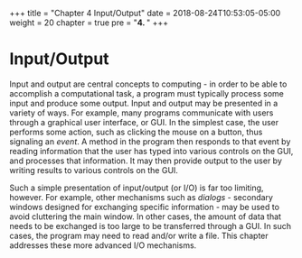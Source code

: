 +++
title = "Chapter 4 Input/Output"
date = 2018-08-24T10:53:05-05:00
weight = 20
chapter = true
pre = "<b>4. </b>"
+++

# Input/Output

Input and output are central concepts to computing - in order to be able
to accomplish a computational task, a program must typically process
some input and produce some output. Input and output may be presented in
a variety of ways. For example, many programs communicate with users
through a graphical user interface, or GUI. In the simplest case, the
user performs some action, such as clicking the mouse on a button, thus
signaling an *event*. A method in the program then responds to that
event by reading information that the user has typed into various
controls on the GUI, and processes that information. It may then provide
output to the user by writing results to various controls on the GUI.

Such a simple presentation of input/output (or I/O) is far too limiting,
however. For example, other mechanisms such as *dialogs* - secondary
windows designed for exchanging specific information - may be used to
avoid cluttering the main window. In other cases, the amount of data
that needs to be exchanged is too large to be transferred through a GUI.
In such cases, the program may need to read and/or write a file. This
chapter addresses these more advanced I/O mechanisms.
